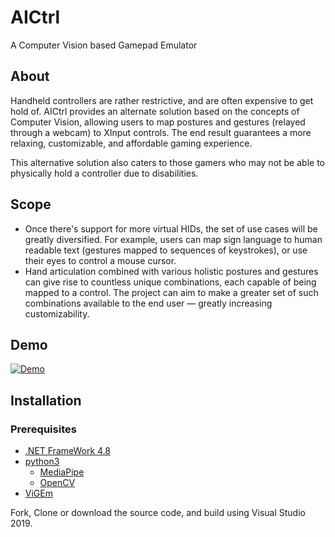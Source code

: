 # AICtrl
A Computer Vision based Gamepad Emulator


## About
Handheld controllers are rather restrictive, and are often expensive to get hold of. AICtrl provides an alternate solution based on the concepts of Computer Vision, allowing users to map postures and gestures (relayed through a webcam) to XInput controls. The end result guarantees a more relaxing, customizable, and affordable gaming experience.

This alternative solution also caters to those gamers who may not be able to physically hold a controller due to disabilities.

## Scope 
* Once there's support for more virtual HIDs, the set of use cases will be greatly diversified. For example, users can map sign language to human readable text (gestures mapped to sequences of keystrokes), or use their eyes to control a mouse cursor.
* Hand articulation combined with various holistic postures and gestures can give rise to countless unique combinations, each capable of being mapped to a control. The project can aim to make a greater set of such combinations available to the end user — greatly increasing customizability. 

## Demo
[![Demo](https://img.youtube.com/vi/i96oSmNV2Bk/0.jpg)](https://youtu.be/i96oSmNV2Bk)

## Installation 

### Prerequisites
* [.NET FrameWork 4.8](https://dotnet.microsoft.com/en-us/download/dotnet-framework/net48)
* [python3](https://www.python.org/downloads/)
  * [MediaPipe](https://pypi.org/project/mediapipe/)
  * [OpenCV](https://pypi.org/project/opencv-python/)
* [ViGEm](https://github.com/ViGEm/ViGEmBus/releases)

Fork, Clone or download the source code, and build using Visual Studio 2019.

